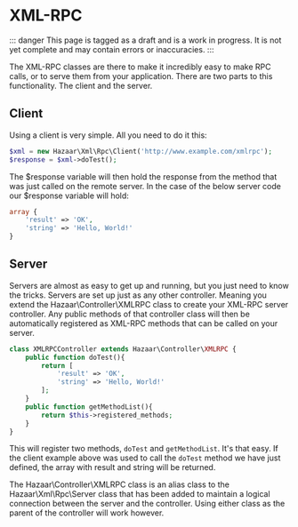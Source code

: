# XML-RPC

::: danger
This page is tagged as a draft and is a work in progress.  It is not yet complete and may contain errors or inaccuracies.
:::

The XML-RPC classes are there to make it incredibly easy to make RPC calls, or to serve them from your application. There are two parts to this functionality. The client and the server.

## Client

Using a client is very simple. All you need to do it this:

```php
$xml = new Hazaar\Xml\Rpc\Client('http://www.example.com/xmlrpc');
$response = $xml->doTest();
```

The $response variable will then hold the response from the method that was just called on the remote server. In the case of the below server code our $response variable will hold:

```php
array {
    'result' => 'OK',
    'string' => 'Hello, World!'
}
```

## Server

Servers are almost as easy to get up and running, but you just need to know the tricks. Servers are set up just as any other controller. Meaning you extend the Hazaar\Controller\XMLRPC class to create your XML-RPC server controller. Any public methods of that controller class will then be automatically registered as XML-RPC methods that can be called on your server.

```php
class XMLRPCController extends Hazaar\Controller\XMLRPC {
    public function doTest(){
        return [
            'result' => 'OK',
            'string' => 'Hello, World!'
        ];
    }
    public function getMethodList(){
        return $this->registered_methods;
    }
}
```

This will register two methods, `doTest` and `getMethodList`. It's that easy. If the client example above was used to call the `doTest` method we have just defined, the array with result and string will be returned.

The Hazaar\Controller\XMLRPC class is an alias class to the Hazaar\Xml\Rpc\Server class that has been added to maintain a logical connection between the server and the controller. Using either class as the parent of the controller will work however.